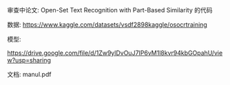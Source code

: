 审查中论文: Open-Set Text Recognition with Part-Based Similarity 的代码

数据: https://www.kaggle.com/datasets/vsdf2898kaggle/osocrtraining

模型:

https://drive.google.com/file/d/1Zw9ylDvOuJ7IP6vM1l8kvr94kbGOpahU/view?usp=sharing

文档:
manul.pdf
